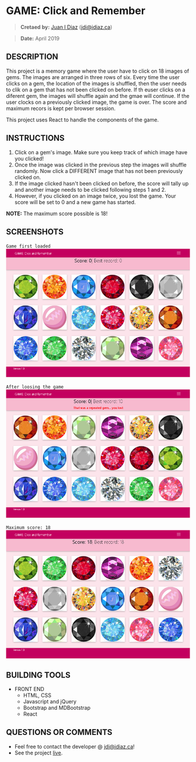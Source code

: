 # GAME: Click and Remember

> **Cretaed by:**     [Juan I Diaz](http://www.idiaz.ca/) (jdi@idiaz.ca)

> **Date:**           April 2019

## DESCRIPTION
This project is a memory game where the user have to click on 18 images of gems. The images are arranged in three rows of six. Every time the user clicks on a gem, the location of the images is shuffled, then the user needs to clik on a gem that has not been clicked on before. If th euser clicks on a diferent gem, the images will shuffle again and the gmae will continue. If the user clocks on a previously clicked image, the game is over. The score and maximum recors is kept per browser session.

This project uses React to handle the components of the game.

## INSTRUCTIONS
1. Click on a gem's image. Make sure you keep track of which image have you clicked!
2. Once the image was clicked in the previous step the images will shuffle randomly. Now click a DIFFERENT image that has not been previously clicked on.
3. If the image clicked hasn't been clicked on before, the score will tally up and another image needs to be clicked following steps 1 and 2.
4. However, if you clicked on an image twice, you lost the game. Your score will be set to 0 and a new game has started.

**NOTE:** The maximum score possible is 18!

## SCREENSHOTS
`Game first loaded`
![Survey](./public/image/game.png)

`After loosing the game`
![Home page](./public/image/lost.png)

`Maximum score: 18`
![Home page](./public/image/maxScore.png)

## BUILDING TOOLS
- FRONT END
    - HTML, CSS
    - Javascript and jQuery
    - Bootstrap and MDBootstrap
    - React

## QUESTIONS OR COMMENTS
- Feel free to contact the developer @ <jdi@idiaz.ca>!
- See the project [live](#).